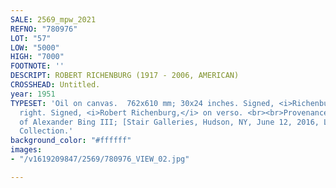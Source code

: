 ```yaml
---
SALE: 2569_mpw_2021
REFNO: "780976"
LOT: "57"
LOW: "5000"
HIGH: "7000"
FOOTNOTE: ''
DESCRIPT: ROBERT RICHENBURG (1917 - 2006, AMERICAN)
CROSSHEAD: Untitled.
year: 1951
TYPESET: 'Oil on canvas.  762x610 mm; 30x24 inches. Signed, <i>Richenburg,</i> lower
  right. Signed, <i>Robert Richenburg,</i> on verso. <br><br>Provenance: The Estate
  of Alexander Bing III; [Stair Galleries, Hudson, NY, June 12, 2016, Lot 220]; Private
  Collection.'
background_color: "#ffffff"
images:
- "/v1619209847/2569/780976_VIEW_02.jpg"

---
```


